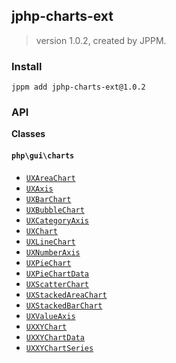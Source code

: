 ## jphp-charts-ext
> version 1.0.2, created by JPPM.


### Install
```
jppm add jphp-charts-ext@1.0.2
```

### API
**Classes**

#### `php\gui\charts`

- [`UXAreaChart`](classes/php/gui/charts/UXAreaChart.md)
- [`UXAxis`](classes/php/gui/charts/UXAxis.md)
- [`UXBarChart`](classes/php/gui/charts/UXBarChart.md)
- [`UXBubbleChart`](classes/php/gui/charts/UXBubbleChart.md)
- [`UXCategoryAxis`](classes/php/gui/charts/UXCategoryAxis.md)
- [`UXChart`](classes/php/gui/charts/UXChart.md)
- [`UXLineChart`](classes/php/gui/charts/UXLineChart.md)
- [`UXNumberAxis`](classes/php/gui/charts/UXNumberAxis.md)
- [`UXPieChart`](classes/php/gui/charts/UXPieChart.md)
- [`UXPieChartData`](classes/php/gui/charts/UXPieChartData.md)
- [`UXScatterChart`](classes/php/gui/charts/UXScatterChart.md)
- [`UXStackedAreaChart`](classes/php/gui/charts/UXStackedAreaChart.md)
- [`UXStackedBarChart`](classes/php/gui/charts/UXStackedBarChart.md)
- [`UXValueAxis`](classes/php/gui/charts/UXValueAxis.md)
- [`UXXYChart`](classes/php/gui/charts/UXXYChart.md)
- [`UXXYChartData`](classes/php/gui/charts/UXXYChartData.md)
- [`UXXYChartSeries`](classes/php/gui/charts/UXXYChartSeries.md)